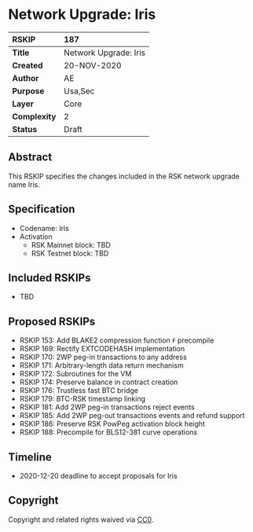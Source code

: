 # Network Upgrade: Iris

|RSKIP          |187           |
| :------------ |:-------------|
|**Title**      |Network Upgrade: Iris |
|**Created**    |20-NOV-2020 |
|**Author**     |AE |
|**Purpose**    |Usa,Sec |
|**Layer**      |Core |
|**Complexity** |2 |
|**Status**     |Draft |

## Abstract

This RSKIP specifies the changes included in the RSK network upgrade name Iris.

## Specification

- Codename: Iris
- Activation 
	- RSK Mainnet block: TBD
	- RSK Testnet block: TBD

## Included RSKIPs

- TBD

## Proposed RSKIPs

- RSKIP 153: Add BLAKE2 compression function `F` precompile
- RSKIP 169: Rectify EXTCODEHASH implementation
- RSKIP 170: 2WP peg-in transactions to any address
- RSKIP 171: Arbitrary-length data return mechanism
- RSKIP 172: Subroutines for the VM
- RSKIP 174: Preserve balance in contract creation
- RSKIP 176: Trustless fast BTC bridge
- RSKIP 179: BTC-RSK timestamp linking
- RSKIP 181: Add 2WP peg-in transactions reject events
- RSKIP 185: Add 2WP peg-out transactions events and refund support
- RSKIP 186: Preserve RSK PowPeg activation block height
- RSKIP 188: Precompile for BLS12-381 curve operations

## Timeline

* 2020-12-20 deadline to accept proposals for Iris

## Copyright

Copyright and related rights waived via [CC0](https://creativecommons.org/publicdomain/zero/1.0/).
